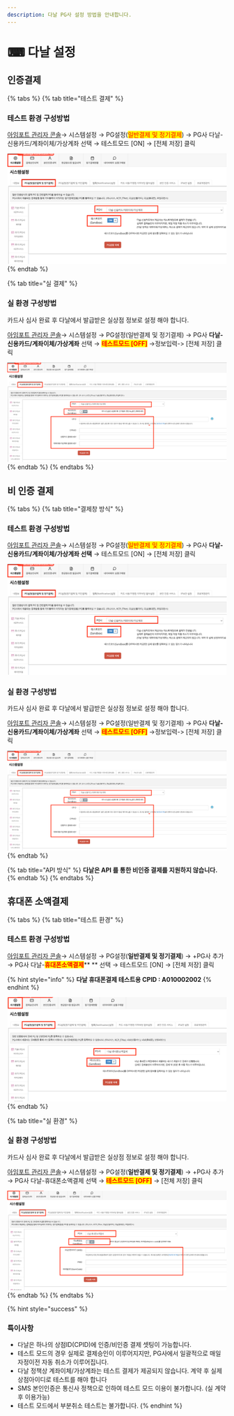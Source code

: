 ```yaml
---
description: 다날 PG사 설정 방법을 안내합니다.
---
```


# ⌨ 다날 설정

## 인증**결제**

{% tabs %}
{% tab title="테스트 결제" %}
### 테스트 환경 구성방법

[아임포트 관리자 콘솔](https://admin.iamport.kr/)→ 시스템설정 → PG설정(<mark style="color:red;">일반결제 및 정기결제</mark>) → PG사 다날-신용카드/계좌이체/가상계좌 선택 → 테스트모드 \[ON] → \[전체 저장] 클릭



![](<../../../.gitbook/assets/image (19) (2).png>)
{% endtab %}

{% tab title="실 결제" %}
### **실** 환경 구성방법

카드사 심사 완료 후 다날에서 발급받은 실상점 정보로 설정 해야 합니다.

[아임포트 관리자 콘솔](https://admin.iamport.kr/)→ 시스템설정 → PG설정(일반결제 및 정기결제) → PG사 **다날-신용카드/계좌이체/가상계좌** 선택 → <mark style="color:red;">**테스트모드 \[OFF]**</mark> →정보입력-> \[전체 저장] 클릭



![](<../../../.gitbook/assets/image (3) (1) (1).png>)
{% endtab %}
{% endtabs %}

## 비 인증 결제

{% tabs %}
{% tab title="결제창 방식" %}
### 테스트 환경 구성방법

[아임포트 관리자 콘솔](https://admin.iamport.kr/)→ 시스템설정 → PG설정(<mark style="color:red;">일반결제 및 정기결제</mark>) → PG사 **다날-신용카드/계좌이체/가상계좌 선택** → 테스트모드 \[ON] → \[전체 저장] 클릭

![](<../../../.gitbook/assets/image (11) (1) (1) (1) (1) (1).png>)

### 실  환경 구성방법

카드사 심사 완료 후 다날에서 발급받은 실상점 정보로 설정 해야 합니다.

[아임포트 관리자 콘솔](https://admin.iamport.kr/)→ 시스템설정 → PG설정(일반결제 및 정기결제) → PG사 **다날-신용카드/계좌이체/가상계좌** 선택 → <mark style="color:red;">**테스트모드 \[OFF]**</mark> →정보입력-> \[전체 저장] 클릭

![](<../../../.gitbook/assets/image (14) (1) (1) (1) (1) (1).png>)
{% endtab %}

{% tab title="API 방식" %}
**다날은 API 를 통한 비인증 결제를 지원하지 않습니다.**
{% endtab %}
{% endtabs %}

## 휴대폰 소액결제

{% tabs %}
{% tab title="테스트 환경" %}
### 테스트 환경 구성방법

[아임포트 관리자 콘솔](https://admin.iamport.kr/)→ 시스템설정 → PG설정(**일반결제 및 정기결제**) → +PG사 추가 → PG사 다날-<mark style="color:red;">**휴대폰소액결제**</mark>**  **  선택 → 테스트모드 \[ON] → \[전체 저장] 클릭

{% hint style="info" %}
**다날 휴대폰결제 테스트용 CPID : A010002002**
{% endhint %}



![](<../../../.gitbook/assets/image (10) (2).png>)
{% endtab %}

{% tab title="실 환경" %}
### 실  환경 구성방법

카드사 심사 완료 후 다날에서 발급받은 실상점 정보로 설정 해야 합니다.

[아임포트 관리자 콘솔](https://admin.iamport.kr/)→ 시스템설정 → PG설정(**일반결제 및 정기결제**) → +PG사 추가 → PG사 다날-휴대폰소액결제 선택 → <mark style="color:red;">**테스트모드 \[OFF]**</mark> → \[전체 저장] 클릭

![](<../../../.gitbook/assets/image (21) (2).png>)
{% endtab %}
{% endtabs %}

{% hint style="success" %}
### 특이사항

* 다날은 하나의 상점ID(CPID)에 인증/비인증 결제 셋팅이 가능합니다.
* 테스트 모드의 경우 실제로 결제승인이 이루어지지만, PG사에서 일괄적으로 매일 자정이전 자동 취소가 이루어집니다.
* 다날 정책상 계좌이체/가상계좌는 테스트 결제가 제공되지 않습니다. 계약 후 실제 상점아이디로 테스트를 해야 합니다
* SMS 본인인증은 통신사 정책으로 인하여 테스트 모드 이용이 불가합니다. (실 계약 후 이용가능)
* 테스트 모드에서 부분취소 테스트는 불가합니다.
{% endhint %}
